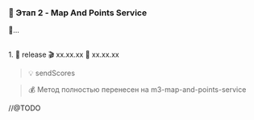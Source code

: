 ### 🥗 Этап 2 - Map And Points Service

🏁...

<Br>1. 🧡 release 🎬 xx.xx.xx 🏁 xx.xx.xx

> 💡 sendScores

> 💰 Метод полностью перенесен на m3-map-and-points-service


//@TODO